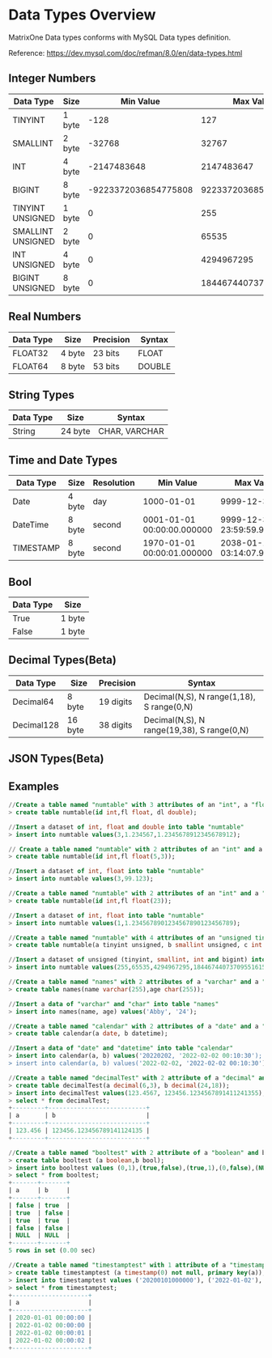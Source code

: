 # **Data Types Overview**

MatrixOne Data types conforms with MySQL Data types definition.

Reference: <https://dev.mysql.com/doc/refman/8.0/en/data-types.html>

## **Integer Numbers**

|  Data Type   | Size  |  Min Value   | Max Value  |
|  ----  | ----  |  ----  | ----  |
| TINYINT  | 1 byte | 	-128  | 127 |
| SMALLINT  | 2 byte | -32768  | 32767 |
| INT  | 4 byte | 	-2147483648	  | 2147483647 |
| BIGINT  | 8 byte | -9223372036854775808	  | 9223372036854775807 |
| TINYINT UNSIGNED | 1 byte | 0	  | 255 |
| SMALLINT UNSIGNED | 2 byte | 0	  | 65535 |
| INT UNSIGNED | 4 byte | 0	  | 4294967295 |
| BIGINT UNSIGNED | 8 byte | 0	  | 18446744073709551615 |

## **Real Numbers**

|  Data Type   | Size  |  Precision   | Syntax |
|  ----  | ----  |  ----  | ----  |
| FLOAT32  | 4 byte | 	23 bits  | FLOAT |
| FLOAT64  | 8 byte |  53 bits  | DOUBLE |

## **String Types**

|  Data Type   | Size  | Syntax |
|  ----  | ----  |   ----  |
| String  | 24 byte | CHAR, VARCHAR |

## **Time and Date Types**

|  Data Type   | Size  | Resolution |  Min Value   | Max Value  | Precision |
|  ----  | ----  |   ----  |  ----  | ----  |   ----  |
| Date  | 4 byte | day | 1000-01-01  | 9999-12-31 | YYYY-MM-DD/YYYYMMDD |
| DateTime  | 8 byte | second | 0001-01-01 00:00:00.000000  | 9999-12-31 23:59:59.999999 | YYYY-MM-DD hh:mi:ssssss |
| TIMESTAMP|8 byte|second|1970-01-01 00:00:01.000000|2038-01-19 03:14:07.999999|YYYYMMDD hh:mi:ss.ssssss|

## **Bool**

|  Data Type   | Size  |
|  ----  | ----  |
| True  | 1 byte |
|False|1 byte|

## **Decimal Types(Beta)**

|  Data Type   | Size  |  Precision   | Syntax |
|  ----  | ----  |  ----  | ----  |
| Decimal64  | 8 byte | 	19 digits  | Decimal(N,S), N range(1,18), S range(0,N) |
| Decimal128  | 16 byte | 	38 digits  | Decimal(N,S), N range(19,38), S range(0,N) |

## **JSON Types(Beta)**


## **Examples**

```sql
//Create a table named "numtable" with 3 attributes of an "int", a "float" and a "double"
> create table numtable(id int,fl float, dl double);

//Insert a dataset of int, float and double into table "numtable"
> insert into numtable values(3,1.234567,1.2345678912345678912);

// Create a table named "numtable" with 2 attributes of an "int" and a "float" up to 5 digits in total, of which 3 digits may be after the decimal point.
> create table numtable(id int,fl float(5,3));

//Insert a dataset of int, float into table "numtable"
> insert into numtable values(3,99.123);

//Create a table named "numtable" with 2 attributes of an "int" and a "float" up to 23 digits in total.
> create table numtable(id int,fl float(23));

//Insert a dataset of int, float into table "numtable"
> insert into numtable values(1,1.2345678901234567890123456789);

//Create a table named "numtable" with 4 attributes of an "unsigned tinyint", an "unsigned smallint", an "unsigned int" and an "unsigned bigint"
> create table numtable(a tinyint unsigned, b smallint unsigned, c int unsigned, d bigint unsigned);

//Insert a dataset of unsigned (tinyint, smallint, int and bigint) into table "numtable"
> insert into numtable values(255,65535,4294967295,18446744073709551615);

//Create a table named "names" with 2 attributes of a "varchar" and a "char"
> create table names(name varchar(255),age char(255));

//Insert a data of "varchar" and "char" into table "names"
> insert into names(name, age) values('Abby', '24');

//Create a table named "calendar" with 2 attributes of a "date" and a "datetime"
> create table calendar(a date, b datetime);

//Insert a data of "date" and "datetime" into table "calendar"
> insert into calendar(a, b) values('20220202, '2022-02-02 00:10:30');
> insert into calendar(a, b) values('2022-02-02, '2022-02-02 00:10:30');

//Create a table named "decimalTest" with 2 attribute of a "decimal" and b "decimal"
> create table decimalTest(a decimal(6,3), b decimal(24,18));
> insert into decimalTest values(123.4567, 123456.1234567891411241355);
> select * from decimalTest;
+---------+---------------------------+
| a       | b                         |
+---------+---------------------------+
| 123.456 | 123456.123456789141124135 |
+---------+---------------------------+

//Create a table named "booltest" with 2 attribute of a "boolean" and b "bool"
> create table booltest (a boolean,b bool);
> insert into booltest values (0,1),(true,false),(true,1),(0,false),(NULL,NULL);
> select * from booltest;
+-------+-------+
| a     | b     |
+-------+-------+
| false | true  |
| true  | false |
| true  | true  |
| false | false |
| NULL  | NULL  |
+-------+-------+
5 rows in set (0.00 sec)

//Create a table named "timestamptest" with 1 attribute of a "timestamp"
> create table timestamptest (a timestamp(0) not null, primary key(a));
> insert into timestamptest values ('20200101000000'), ('2022-01-02'), ('2022-01-02 00:00:01'), ('2022-01-02 00:00:01.512345');
> select * from timestamptest;
+---------------------+
| a                   |
+---------------------+
| 2020-01-01 00:00:00 |
| 2022-01-02 00:00:00 |
| 2022-01-02 00:00:01 |
| 2022-01-02 00:00:02 |
+---------------------+
```
